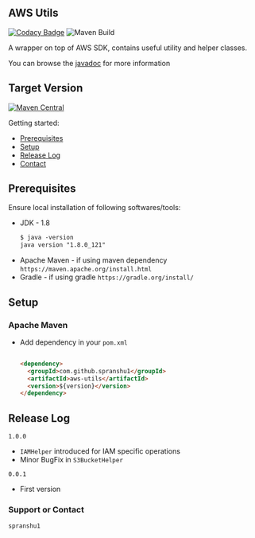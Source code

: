 ## AWS Utils
[![Codacy Badge](https://app.codacy.com/project/badge/Grade/4762c5e21ef54031ad97e8cc6deeec3f)](https://www.codacy.com/manual/pranshushrivastava20/aws-utils?utm_source=github.com&amp;utm_medium=referral&amp;utm_content=spranshu1/aws-utils&amp;utm_campaign=Badge_Grade) ![Maven Build](https://github.com/spranshu1/aws-utils/workflows/Maven%20Build/badge.svg?branch=master)

 A wrapper on top of AWS SDK, contains useful utility and helper classes. 
 
 You can browse the [javadoc](docs/apidocs/index.html) for more information

## Target Version

[![Maven Central](https://img.shields.io/maven-central/v/com.github.spranshu1/aws-utils.svg?label=Maven%20Central)](https://search.maven.org/search?q=g:%22com.github.spranshu1%22%20AND%20a:%22aws-utils%22)

Getting started:

* [Prerequisites](#markdown-header-prerequisites)
* [Setup](#markdown-header-setup)
* [Release Log](#markdown-header-releaselog)
* [Contact](#markdown-header-authors)

## Prerequisites

Ensure local installation of following softwares/tools:

* JDK - 1.8
    ```markdown
    $ java -version
    java version "1.8.0_121"
    ```
* Apache Maven - if using maven dependency 
    ```https://maven.apache.org/install.html```
* Gradle - if using gradle
    ```https://gradle.org/install/```

## Setup

### Apache Maven

* Add dependency in your `pom.xml`

	```markdown
	
	<dependency>
      <groupId>com.github.spranshu1</groupId>
      <artifactId>aws-utils</artifactId>
      <version>${version}</version>
    </dependency>
	
	```

## Release Log

`1.0.0`

- `IAMHelper` introduced for IAM specific operations
- Minor BugFix in `S3BucketHelper`   
	
`0.0.1`

- First version	

### Support or Contact
```
spranshu1
```
